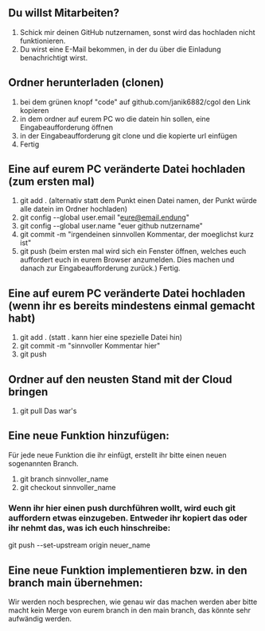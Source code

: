 ## Du willst Mitarbeiten?

1. Schick mir deinen GitHub nutzernamen, sonst wird das hochladen nicht funktionieren.
2. Du wirst eine E-Mail bekommen, in der du über die Einladung benachrichtigt wirst.

## Ordner herunterladen (clonen)

1. bei dem grünen knopf "code" auf github.com/janik6882/cgol den Link kopieren
2. in dem ordner auf eurem PC wo die datein hin sollen, eine Eingabeaufforderung öffnen
3. in der Eingabeaufforderung git clone und die kopierte url einfügen
4. Fertig


## Eine auf eurem PC veränderte Datei hochladen (zum ersten mal)

1. git add .
(alternativ statt dem Punkt einen Datei namen, der Punkt würde alle datein im Ordner hochladen)
2. git config --global user.email "eure@email.endung"
3. git config --global user.name "euer github nutzername"
4. git commit -m "irgendeinen sinnvollen Kommentar, der moeglichst kurz ist"
5. git push (beim ersten mal wird sich ein Fenster öffnen, welches euch auffordert euch in eurem Browser anzumelden. Dies machen und danach zur Eingabeaufforderung zurück.)
Fertig.


## Eine auf eurem PC veränderte Datei hochladen (wenn ihr es bereits mindestens einmal gemacht habt)

1. git add . (statt . kann hier eine spezielle Datei hin)
2. git commit -m "sinnvoller Kommentar hier"
3. git push


## Ordner auf den neusten Stand mit der Cloud bringen

1. git pull
Das war's


## Eine neue Funktion hinzufügen:
Für jede neue Funktion die ihr einfügt, erstellt ihr bitte einen neuen sogenannten Branch.

1. git branch sinnvoller_name
2. git checkout sinnvoller_name

### Wenn ihr hier einen push durchführen wollt, wird euch git auffordern etwas einzugeben. Entweder ihr kopiert das oder ihr nehmt das, was ich euch hinschreibe:
git push --set-upstream origin neuer_name

## Eine neue Funktion implementieren bzw. in den branch main übernehmen:

Wir werden noch besprechen, wie genau wir das machen werden aber bitte macht kein Merge von eurem branch in den main branch, das könnte sehr aufwändig werden.
